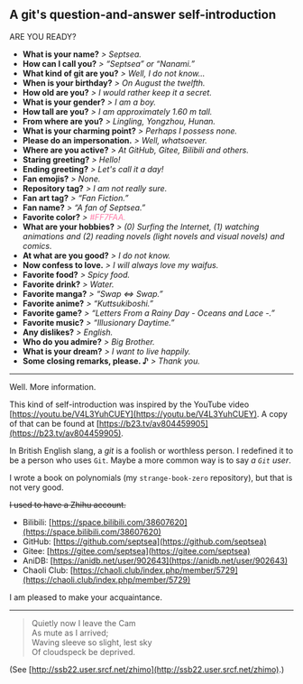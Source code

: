 ## A git's question-and-answer self-introduction

ARE YOU READY?

- **What is your name?** *> Septsea.*
- **How can I call you?** *> “Septsea” or “Nanami.”*
- **What kind of git are you?** *> Well, I do not know...*
- **When is your birthday?** *> On August the twelfth.*
- **How old are you?** *> I would rather keep it a secret.*
- **What is your gender?** *> I am a boy.*
- **How tall are you?** *> I am approximately 1.60 m tall.*
- **From where are you?** *> Lingling, Yongzhou, Hunan.*
- **What is your charming point?** *> Perhaps I possess none.*
- **Please do an impersonation.** *> Well, whatsoever.*
- **Where are you active?** *> At GitHub, Gitee, Bilibili and others.*
- **Staring greeting?** *> Hello!*
- **Ending greeting?** *> Let's call it a day!*
- **Fan emojis?** *> None.*
- **Repository tag?** *> I am not really sure.*
- **Fan art tag?** *> “Fan Fiction.”*
- **Fan name?** *> “A fan of Septsea.”*
- **Favorite color?** *> <text style="color:#FF7FAA;">#FF7FAA.</text>*
- **What are your hobbies?** *> (0) Surfing the Internet, (1) watching animations and (2) reading novels (light novels and visual novels) and comics.*
- **At what are you good?** *> I do not know.*
- **Now confess to love.** *> I will always love my waifus.*
- **Favorite food?** *> Spicy food.*
- **Favorite drink?** *> Water.*
- **Favorite manga?** *> “Swap ⇔ Swap.”*
- **Favorite anime?** *> “Kuttsukiboshi.”*
- **Favorite game?** *> “Letters From a Rainy Day - Oceans and Lace -.”*
- **Favorite music?** *> “Illusionary Daytime.”*
- **Any dislikes?** *> English.*
- **Who do you admire?** *> Big Brother.*
- **What is your dream?** *> I want to live happily.*
- **Some closing remarks, please. ♪** *> Thank you.*

---

Well. More information.

This kind of self-introduction was inspired by the YouTube video [https://youtu.be/V4L3YuhCUEY](https://youtu.be/V4L3YuhCUEY). A copy of that can be found at [https://b23.tv/av804459905](https://b23.tv/av804459905).

In British English slang, a *git* is a foolish or worthless person. I redefined it to be a person who uses `Git`. Maybe a more common way is to say *a `Git` user*.

I wrote a book on polynomials (my `strange-book-zero` repository), but that is not very good.

~~I used to have a Zhihu account.~~

- Bilibili: [https://space.bilibili.com/38607620](https://space.bilibili.com/38607620)
- GitHub: [https://github.com/septsea](https://github.com/septsea)
- Gitee: [https://gitee.com/septsea](https://gitee.com/septsea)
- AniDB: [https://anidb.net/user/902643](https://anidb.net/user/902643)
- Chaoli Club: [https://chaoli.club/index.php/member/5729](https://chaoli.club/index.php/member/5729)

I am pleased to make your acquaintance.

---

> Quietly now I leave the Cam<br>
> As mute as I arrived;<br>
> Waving sleeve so slight, lest sky<br>
> Of cloudspeck be deprived.

(See [http://ssb22.user.srcf.net/zhimo](http://ssb22.user.srcf.net/zhimo).)
